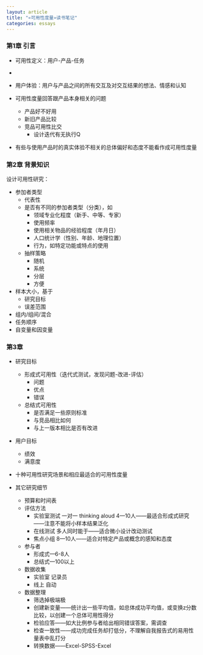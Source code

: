 ```yaml
---
layout: article
title: "«可用性度量»读书笔记"
categories: essays
---
```


### 第1章 引言
- 可用性定义：用户-产品-任务
+
- 用户体验：用户与产品之间的所有交互及对交互结果的想法、情感和认知

- 可用性度量回答跟产品本身相关的问题
	- 产品好不好用
	- 新旧产品比较
	- 竞品可用性比交
		- 设计迭代有无执行Q
- 有些与使用产品时的真实体验不相关的总体偏好和态度不能看作成可用性度量

### 第2章 背景知识

设计可用性研究：
- 参加者类型
	- 代表性
	- 是否有不同的参加者类型（分类），如
		- 领域专业化程度（新手、中等、专家）
		- 使用频率
		- 使用相关物品的经验程度（年月日）
		- 人口统计学（性别、年龄、地理位置）
		- 行为，如特定功能或特点的使用
	- 抽样策略
		- 随机
		- 系统
		- 分层
		- 方便
- 样本大小，基于
	- 研究目标
	- 误差范围
- 组内/组间/混合
- 任务顺序
- 自变量和因变量

### 第3章

- 研究目标
	- 形成式可用性（迭代式测试，发现问题-改进-评估）
		- 问题
		- 优点
		- 错误
	- 总结式可用性
		- 是否满足一些原则标准
		- 与竞品相比如何
		- 与上一版本相比是否有改进

- 用户目标
	- 绩效
	- 满意度

- 十种可用性研究场景和相应最适合的可用性度量

- 其它研究细节
	- 预算和时间表
	- 评估方法
		- 实验室测试 一对一 thinking aloud 4—10人——最适合形成式研究——注意不能将小样本结果泛化
		- 在线测试 多人同时能于——适合微小设计改动测试
		- 焦点小组  8—10人——适合对特定产品或概念的感知和态度
	- 参与者
		- 形成式—6-8人
		- 总结式—100以上
	- 数据收集
		- 实验室 记录员
		- 线上 自动
	- 数据整理
		- 筛选掉极端极
		- 创建新变量——统计出一些平均值，如总体成功平均值，或变换z分数比较，以创建一个总体可用性得分
		- 检验应答——如大比例参与者给出相同错误答案，需调查
		- 检查一致性——成功完成任务却打低分，不理解自我报告式的易用性量表中乱打分
		- 转换数据——Excel-SPSS-Excel


